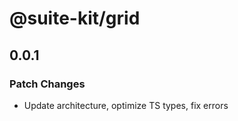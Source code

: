 # @suite-kit/grid

## 0.0.1

### Patch Changes

- Update architecture, optimize TS types, fix errors
